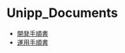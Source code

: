 # Unipp_Documents

- [開発手順書](https://y-lab-dev.github.io/Unipp_Documents/開発手順書)
- [運用手順書](https://y-lab-dev.github.io/Unipp_Documents/運用手順書)
